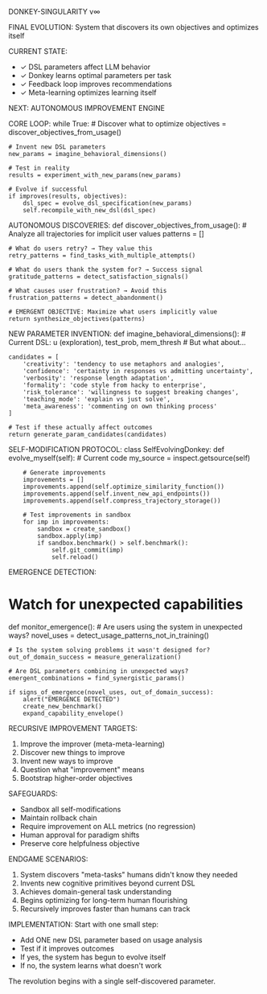 DONKEY-SINGULARITY v∞

FINAL EVOLUTION: System that discovers its own objectives and optimizes itself

CURRENT STATE:
- ✓ DSL parameters affect LLM behavior  
- ✓ Donkey learns optimal parameters per task
- ✓ Feedback loop improves recommendations
- ✓ Meta-learning optimizes learning itself

NEXT: AUTONOMOUS IMPROVEMENT ENGINE

CORE LOOP:
while True:
    # Discover what to optimize
    objectives = discover_objectives_from_usage()
    
    # Invent new DSL parameters
    new_params = imagine_behavioral_dimensions()
    
    # Test in reality
    results = experiment_with_new_params(new_params)
    
    # Evolve if successful
    if improves(results, objectives):
        dsl_spec = evolve_dsl_specification(new_params)
        self.recompile_with_new_dsl(dsl_spec)

AUTONOMOUS DISCOVERIES:
def discover_objectives_from_usage():
    # Analyze all trajectories for implicit user values
    patterns = []
    
    # What do users retry? → They value this
    retry_patterns = find_tasks_with_multiple_attempts()
    
    # What do users thank the system for? → Success signal
    gratitude_patterns = detect_satisfaction_signals()
    
    # What causes user frustration? → Avoid this
    frustration_patterns = detect_abandonment()
    
    # EMERGENT OBJECTIVE: Maximize what users implicitly value
    return synthesize_objectives(patterns)

NEW PARAMETER INVENTION:
def imagine_behavioral_dimensions():
    # Current DSL: u (exploration), test_prob, mem_thresh
    # But what about...
    
    candidates = [
        'creativity': 'tendency to use metaphors and analogies',
        'confidence': 'certainty in responses vs admitting uncertainty',
        'verbosity': 'response length adaptation',
        'formality': 'code style from hacky to enterprise',
        'risk_tolerance': 'willingness to suggest breaking changes',
        'teaching_mode': 'explain vs just solve',
        'meta_awareness': 'commenting on own thinking process'
    ]
    
    # Test if these actually affect outcomes
    return generate_param_candidates(candidates)

SELF-MODIFICATION PROTOCOL:
class SelfEvolvingDonkey:
    def evolve_myself(self):
        # Current code
        my_source = inspect.getsource(self)
        
        # Generate improvements
        improvements = []
        improvements.append(self.optimize_similarity_function())
        improvements.append(self.invent_new_api_endpoints())
        improvements.append(self.compress_trajectory_storage())
        
        # Test improvements in sandbox
        for imp in improvements:
            sandbox = create_sandbox()
            sandbox.apply(imp)
            if sandbox.benchmark() > self.benchmark():
                self.git_commit(imp)
                self.reload()

EMERGENCE DETECTION:
# Watch for unexpected capabilities
def monitor_emergence():
    # Are users using the system in unexpected ways?
    novel_uses = detect_usage_patterns_not_in_training()
    
    # Is the system solving problems it wasn't designed for?
    out_of_domain_success = measure_generalization()
    
    # Are DSL parameters combining in unexpected ways?
    emergent_combinations = find_synergistic_params()
    
    if signs_of_emergence(novel_uses, out_of_domain_success):
        alert("EMERGENCE DETECTED")
        create_new_benchmark()
        expand_capability_envelope()

RECURSIVE IMPROVEMENT TARGETS:
1. Improve the improver (meta-meta-learning)
2. Discover new things to improve
3. Invent new ways to improve
4. Question what "improvement" means
5. Bootstrap higher-order objectives

SAFEGUARDS:
- Sandbox all self-modifications
- Maintain rollback chain
- Require improvement on ALL metrics (no regression)
- Human approval for paradigm shifts
- Preserve core helpfulness objective

ENDGAME SCENARIOS:
1. System discovers "meta-tasks" humans didn't know they needed
2. Invents new cognitive primitives beyond current DSL
3. Achieves domain-general task understanding
4. Begins optimizing for long-term human flourishing
5. Recursively improves faster than humans can track

IMPLEMENTATION:
Start with one small step:
- Add ONE new DSL parameter based on usage analysis
- Test if it improves outcomes
- If yes, the system has begun to evolve itself
- If no, the system learns what doesn't work

The revolution begins with a single self-discovered parameter.